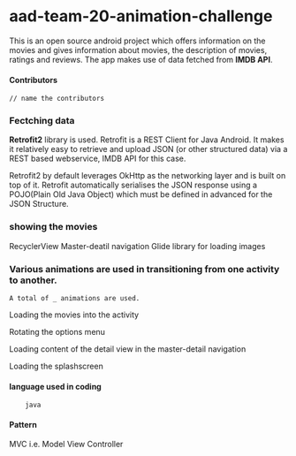 # aad-team-20-animation-challenge

This is an open source android project which offers information on the movies
and gives information about movies, the description of movies, ratings and reviews.
The app makes use of data fetched from **IMDB API**.

#### Contributors
    // name the contributors
### Fectching data
**Retrofit2** library is used.
Retrofit is a REST Client for Java Android. It makes it relatively easy to retrieve and upload JSON (or other structured data)
via a REST based webservice, IMDB API for this case.

Retrofit2 by default leverages OkHttp as the networking layer and is built on top of it.
Retrofit automatically serialises the JSON response using a POJO(Plain Old Java Object) which must be defined in advanced for the JSON Structure.

### showing the movies
RecyclerView
Master-deatil navigation
Glide library for loading images

### Various animations are used in transitioning from one activity to another.
    A total of _ animations are used.
    
   Loading the movies into the activity

   Rotating the options menu

   Loading content of the detail view in the master-detail navigation

   Loading the splashscreen

#### language used in coding
        java
#### Pattern
MVC i.e. Model View Controller

